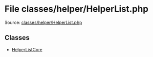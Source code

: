 File classes/helper/HelperList.php
=========
Source: [classes/helper/HelperList.php](https://github.com/PrestaShop/PrestaShop/blob/1.6.1.1/classes/helper/HelperList.php)


Classes
-------

* [HelperListCore](class.HelperListCore)

